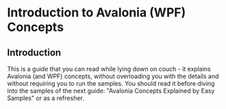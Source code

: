 # Introduction to Avalonia \(WPF\) Concepts

## Introduction

This is a guide that you can read while lying down on couch - it explains Avalonia \(and WPF\) concepts, without overloading you with the details and without requiring you to run the samples. You should read it before diving into the samples of the next guide: "Avalonia Concepts Explained by Easy Samples" or as a refresher.

